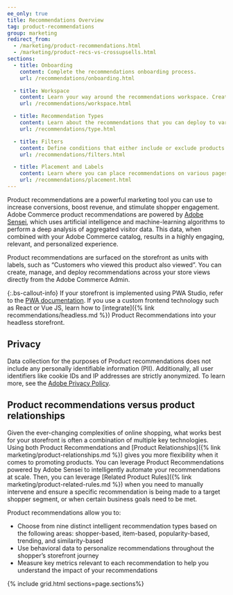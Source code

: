 ```yaml
---
ee_only: true
title: Recommendations Overview
tag: product-recommendations
group: marketing
redirect_from:
  - /marketing/product-recommendations.html
  - /marketing/product-recs-vs-crossupsells.html
sections:
  - title: Onboarding
    content: Complete the recommendations onboarding process.
    url: /recommendations/onboarding.html

  - title: Workspace
    content: Learn your way around the recommendations workspace. Create and edit recommendations.
    url: /recommendations/workspace.html

  - title: Recommendation Types
    content: Learn about the recommendations that you can deploy to various pages on your site. 
    url: /recommendations/type.html

  - title: Filters
    content: Define conditions that either include or exclude products from being used as recommendations.
    url: /recommendations/filters.html

  - title: Placement and Labels
    content: Learn where you can place recommendations on various pages on your site and suggestions for frequently used labels for each recommendation type.
    url: /recommendations/placement.html
---
```


Product recommendations are a powerful marketing tool you can use to increase conversions, boost revenue, and stimulate shopper engagement. Adobe Commerce product recommendations are powered by [Adobe Sensei](https://www.adobe.com/sensei.html), which uses artificial intelligence and machine-learning algorithms to perform a deep analysis of aggregated visitor data. This data, when combined with your Adobe Commerce catalog, results in a highly engaging, relevant, and personalized experience.

Product recommendations are surfaced on the storefront as units with labels, such as “Customers who viewed this product also viewed”. You can create, manage, and deploy recommendations across your store views directly from the Adobe Commerce Admin.

{:.bs-callout-info}
If your storefront is implemented using PWA Studio, refer to the [PWA documentation](https://developer.adobe.com/commerce/pwa-studio/integrations/product-recommendations/). If you use a custom frontend technology such as React or Vue JS, learn how to [integrate]({% link recommendations/headless.md %}) Product Recommendations into your headless storefront.

## Privacy

Data collection for the purposes of Product recommendations does not include any personally identifiable information (PII). Additionally, all user identifiers like cookie IDs and IP addresses are strictly anonymized. To learn more, see the [Adobe Privacy Policy](https://www.adobe.com/privacy/policy.html).

## Product recommendations versus product relationships

Given the ever-changing complexities of online shopping, what works best for your storefront is often a combination of multiple key technologies. Using both Product Recommendations and [Product Relationships]({% link marketing/product-relationships.md %}) gives you more flexibility when it comes to promoting products. You can leverage Product Recommendations powered by Adobe Sensei to intelligently automate your recommendations at scale. Then, you can leverage [Related Product Rules]({% link marketing/product-related-rules.md %}) when you need to manually intervene and ensure a specific recommendation is being made to a target shopper segment, or when certain business goals need to be met.

Product recommendations allow you to:

- Choose from nine distinct intelligent recommendation types based on the following areas: shopper-based, item-based, popularity-based, trending, and similarity-based
- Use behavioral data to personalize recommendations throughout the shopper’s storefront journey
- Measure key metrics relevant to each recommendation to help you understand the impact of your recommendations

{% include grid.html sections=page.sections%}
